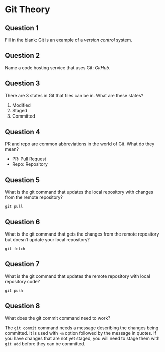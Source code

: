 # Git Theory

## Question 1
Fill in the blank: Git is an example of a _version control_ system.

## Question 2
Name a code hosting service that uses Git: _GitHub_.

## Question 3
There are 3 states in Git that files can be in. What are these states?

1. Modified
2. Staged
3. Committed

## Question 4
PR and repo are common abbreviations in the world of Git. What do they mean?

- PR: Pull Request
- Repo: Repository

## Question 5
What is the git command that updates the local repository with changes from the remote repository? 

`git pull`

## Question 6
What is the git command that gets the changes from the remote repository but doesn’t update your local repository?

`git fetch`

## Question 7
What is the git command that updates the remote repository with local repository code?

`git push`

## Question 8
What does the git commit command need to work?

The `git commit` command needs a message describing the changes being committed. It is used with `-m` option followed by the message in quotes. If you have changes that are not yet staged, you will need to stage them with `git add` before they can be committed.


